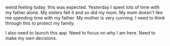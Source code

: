 weird feeling today.  this was expected.  Yesterday I spent lots of time with my father alone.  My sisters felt it and so did my mom.  My mom doesn't like me spending time with my father.
My mother is very cunning.  I need to think through this to protect my family. 

I also need to launch this app.  Need to focus on why I am here.  Need to make my own decisions.  